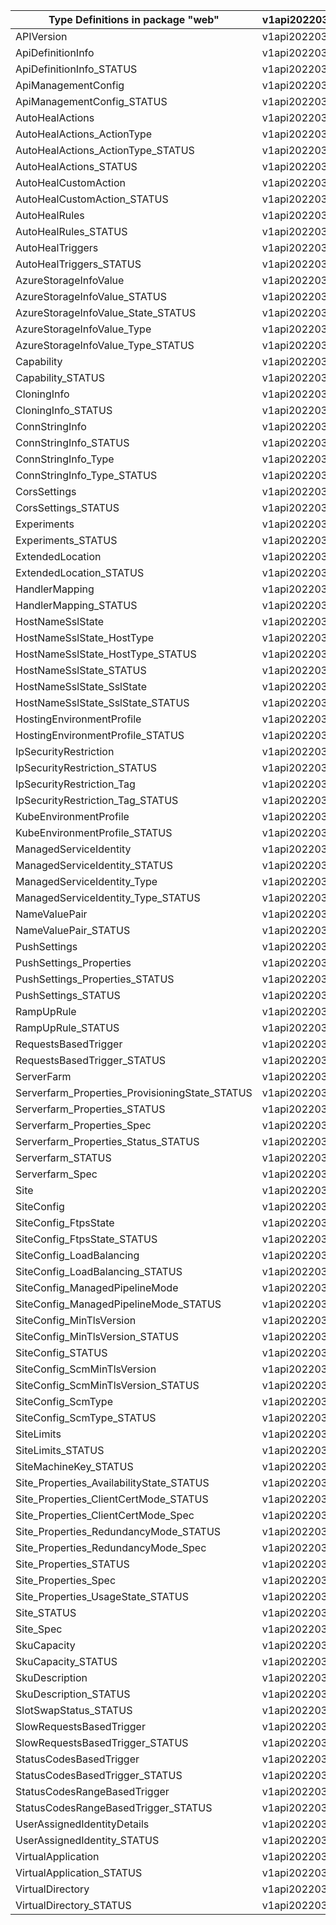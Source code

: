 | Type Definitions in package "web"              | v1api20220301 |
|------------------------------------------------|---------------|
| APIVersion                                     | v1api20220301 |
| ApiDefinitionInfo                              | v1api20220301 |
| ApiDefinitionInfo_STATUS                       | v1api20220301 |
| ApiManagementConfig                            | v1api20220301 |
| ApiManagementConfig_STATUS                     | v1api20220301 |
| AutoHealActions                                | v1api20220301 |
| AutoHealActions_ActionType                     | v1api20220301 |
| AutoHealActions_ActionType_STATUS              | v1api20220301 |
| AutoHealActions_STATUS                         | v1api20220301 |
| AutoHealCustomAction                           | v1api20220301 |
| AutoHealCustomAction_STATUS                    | v1api20220301 |
| AutoHealRules                                  | v1api20220301 |
| AutoHealRules_STATUS                           | v1api20220301 |
| AutoHealTriggers                               | v1api20220301 |
| AutoHealTriggers_STATUS                        | v1api20220301 |
| AzureStorageInfoValue                          | v1api20220301 |
| AzureStorageInfoValue_STATUS                   | v1api20220301 |
| AzureStorageInfoValue_State_STATUS             | v1api20220301 |
| AzureStorageInfoValue_Type                     | v1api20220301 |
| AzureStorageInfoValue_Type_STATUS              | v1api20220301 |
| Capability                                     | v1api20220301 |
| Capability_STATUS                              | v1api20220301 |
| CloningInfo                                    | v1api20220301 |
| CloningInfo_STATUS                             | v1api20220301 |
| ConnStringInfo                                 | v1api20220301 |
| ConnStringInfo_STATUS                          | v1api20220301 |
| ConnStringInfo_Type                            | v1api20220301 |
| ConnStringInfo_Type_STATUS                     | v1api20220301 |
| CorsSettings                                   | v1api20220301 |
| CorsSettings_STATUS                            | v1api20220301 |
| Experiments                                    | v1api20220301 |
| Experiments_STATUS                             | v1api20220301 |
| ExtendedLocation                               | v1api20220301 |
| ExtendedLocation_STATUS                        | v1api20220301 |
| HandlerMapping                                 | v1api20220301 |
| HandlerMapping_STATUS                          | v1api20220301 |
| HostNameSslState                               | v1api20220301 |
| HostNameSslState_HostType                      | v1api20220301 |
| HostNameSslState_HostType_STATUS               | v1api20220301 |
| HostNameSslState_STATUS                        | v1api20220301 |
| HostNameSslState_SslState                      | v1api20220301 |
| HostNameSslState_SslState_STATUS               | v1api20220301 |
| HostingEnvironmentProfile                      | v1api20220301 |
| HostingEnvironmentProfile_STATUS               | v1api20220301 |
| IpSecurityRestriction                          | v1api20220301 |
| IpSecurityRestriction_STATUS                   | v1api20220301 |
| IpSecurityRestriction_Tag                      | v1api20220301 |
| IpSecurityRestriction_Tag_STATUS               | v1api20220301 |
| KubeEnvironmentProfile                         | v1api20220301 |
| KubeEnvironmentProfile_STATUS                  | v1api20220301 |
| ManagedServiceIdentity                         | v1api20220301 |
| ManagedServiceIdentity_STATUS                  | v1api20220301 |
| ManagedServiceIdentity_Type                    | v1api20220301 |
| ManagedServiceIdentity_Type_STATUS             | v1api20220301 |
| NameValuePair                                  | v1api20220301 |
| NameValuePair_STATUS                           | v1api20220301 |
| PushSettings                                   | v1api20220301 |
| PushSettings_Properties                        | v1api20220301 |
| PushSettings_Properties_STATUS                 | v1api20220301 |
| PushSettings_STATUS                            | v1api20220301 |
| RampUpRule                                     | v1api20220301 |
| RampUpRule_STATUS                              | v1api20220301 |
| RequestsBasedTrigger                           | v1api20220301 |
| RequestsBasedTrigger_STATUS                    | v1api20220301 |
| ServerFarm                                     | v1api20220301 |
| Serverfarm_Properties_ProvisioningState_STATUS | v1api20220301 |
| Serverfarm_Properties_STATUS                   | v1api20220301 |
| Serverfarm_Properties_Spec                     | v1api20220301 |
| Serverfarm_Properties_Status_STATUS            | v1api20220301 |
| Serverfarm_STATUS                              | v1api20220301 |
| Serverfarm_Spec                                | v1api20220301 |
| Site                                           | v1api20220301 |
| SiteConfig                                     | v1api20220301 |
| SiteConfig_FtpsState                           | v1api20220301 |
| SiteConfig_FtpsState_STATUS                    | v1api20220301 |
| SiteConfig_LoadBalancing                       | v1api20220301 |
| SiteConfig_LoadBalancing_STATUS                | v1api20220301 |
| SiteConfig_ManagedPipelineMode                 | v1api20220301 |
| SiteConfig_ManagedPipelineMode_STATUS          | v1api20220301 |
| SiteConfig_MinTlsVersion                       | v1api20220301 |
| SiteConfig_MinTlsVersion_STATUS                | v1api20220301 |
| SiteConfig_STATUS                              | v1api20220301 |
| SiteConfig_ScmMinTlsVersion                    | v1api20220301 |
| SiteConfig_ScmMinTlsVersion_STATUS             | v1api20220301 |
| SiteConfig_ScmType                             | v1api20220301 |
| SiteConfig_ScmType_STATUS                      | v1api20220301 |
| SiteLimits                                     | v1api20220301 |
| SiteLimits_STATUS                              | v1api20220301 |
| SiteMachineKey_STATUS                          | v1api20220301 |
| Site_Properties_AvailabilityState_STATUS       | v1api20220301 |
| Site_Properties_ClientCertMode_STATUS          | v1api20220301 |
| Site_Properties_ClientCertMode_Spec            | v1api20220301 |
| Site_Properties_RedundancyMode_STATUS          | v1api20220301 |
| Site_Properties_RedundancyMode_Spec            | v1api20220301 |
| Site_Properties_STATUS                         | v1api20220301 |
| Site_Properties_Spec                           | v1api20220301 |
| Site_Properties_UsageState_STATUS              | v1api20220301 |
| Site_STATUS                                    | v1api20220301 |
| Site_Spec                                      | v1api20220301 |
| SkuCapacity                                    | v1api20220301 |
| SkuCapacity_STATUS                             | v1api20220301 |
| SkuDescription                                 | v1api20220301 |
| SkuDescription_STATUS                          | v1api20220301 |
| SlotSwapStatus_STATUS                          | v1api20220301 |
| SlowRequestsBasedTrigger                       | v1api20220301 |
| SlowRequestsBasedTrigger_STATUS                | v1api20220301 |
| StatusCodesBasedTrigger                        | v1api20220301 |
| StatusCodesBasedTrigger_STATUS                 | v1api20220301 |
| StatusCodesRangeBasedTrigger                   | v1api20220301 |
| StatusCodesRangeBasedTrigger_STATUS            | v1api20220301 |
| UserAssignedIdentityDetails                    | v1api20220301 |
| UserAssignedIdentity_STATUS                    | v1api20220301 |
| VirtualApplication                             | v1api20220301 |
| VirtualApplication_STATUS                      | v1api20220301 |
| VirtualDirectory                               | v1api20220301 |
| VirtualDirectory_STATUS                        | v1api20220301 |
